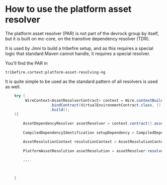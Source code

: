 # How to use the platform asset resolver

The platform asset resolver (PAR) is not part of the devrock group by itself, but it is built on mc-core, on the transitive dependency resolver (TDR). 

It is used by Jinni to build a tribefire setup, and as this requires a special logic that standard Maven cannot handle, it requires a special resolver. 

You'll find the PAR in

    tribefire.cortext:platform-asset-resolving-ng


It is quite simple to be used as the standard pattern of all resolvers is used as well.

``` java
    try (     
         WireContext<AssetResolverContract> context = Wire.contextBuilder(AssetResolverWireModule.INSTANCE, MavenConfigurationWireModule.INSTANCE)
				 	.bindContract(VirtualEnvironmentContract.class, () -> buildVirtualEnvironement(null))               
	                .build();
    ){
    
        AssetDependencyResolver assetResolver = context.contract().assetDependencyResolver();
		
		CompiledDependencyIdentification setupDependency = CompiledDependencyIdentification.parseAndRangify("tribefire.extension.demo:demo-setup#2.0", true);

		AssetResolutionContext resolutionContext = AssetResolutionContext.build().selectorFiltering(true).done();
		
		PlatformAssetResolution assetResolution = assetResolver.resolve(resolutionContext, setupDependency);
        
        ....


			
    }
```
